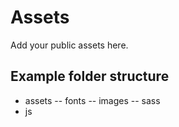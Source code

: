 # Assets

Add your public assets here.

## Example folder structure
- assets
-- fonts
-- images
-- sass
- js
